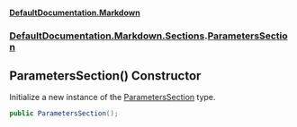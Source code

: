 #### [DefaultDocumentation.Markdown](index.md 'index')
### [DefaultDocumentation.Markdown.Sections](index.md#DefaultDocumentation.Markdown.Sections 'DefaultDocumentation.Markdown.Sections').[ParametersSection](ParametersSection.md 'DefaultDocumentation.Markdown.Sections.ParametersSection')

## ParametersSection() Constructor

Initialize a new instance of the [ParametersSection](ParametersSection.md 'DefaultDocumentation.Markdown.Sections.ParametersSection') type.

```csharp
public ParametersSection();
```